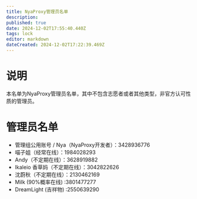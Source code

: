```yaml
---
title: NyaProxy管理员名单
description: 
published: true
date: 2024-12-02T17:55:40.440Z
tags: lock
editor: markdown
dateCreated: 2024-12-02T17:22:39.469Z
---
```


# 说明
本名单为NyaProxy管理员名单，其中不包含志愿者或者其他类型，非官方认可性质的管理员。

# 管理员名单
- 管理组公用账号 / Nya（NyaProxy开发者）：3428936776
- 喵子姐（经常在线）：1984028293
- Andy（不定期在线）：3628919882
- Ikaleio 香草妈（不定期在线）：3042822626
- 沈蔚秋（不定期在线）：2130462169
- Milk (90%概率在线) :3801477277
- DreamLight (吉祥物) :2550639290